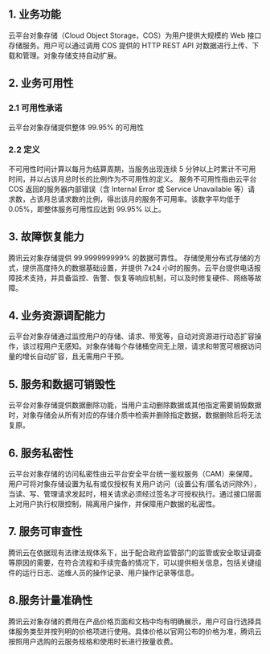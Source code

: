 ## 1. 业务功能
云平台对象存储（Cloud Object Storage，COS）为用户提供大规模的 Web 接口存储服务。用户可以通过调用 COS 提供的 HTTP REST API 对数据进行上传、下载和管理。对象存储支持自动扩展。

## 2. 业务可用性
### 2.1 可用性承诺
云平台对象存储提供整体 99.95% 的可用性

### 2.2 定义
不可用性时间计算以每月为结算周期，当服务出现连续 5 分钟以上时累计不可用时间，并以占该月总时长的比例作为不可用性的定义。
服务不可用性指由云平台 COS 返回的服务器内部错误（含 Internal Error 或 Service Unavailable 等）请求数，占该月总请求数的比例，得出该月的服务不可用率。该数字平均低于 0.05%，即整体服务可用性应达到 99.95% 以上。

## 3. 故障恢复能力
腾讯云对象存储提供 99.999999999% 的数据可靠性。 
存储使用分布式存储的方式，提供高度持久的数据基础设置，并提供 7x24 小时的服务。云平台提供电话报障技术支持，并具备监控、告警、恢复等响应机制，可以及时修复硬件、网络等故障。

## 4. 业务资源调配能力
云平台对象存储通过监控用户的存储、请求、带宽等，自动对资源进行动态扩容操作，该过程用户无感知。对象存储每个存储桶空间无上限，请求和带宽可根据访问量的增长自动扩容，且无需用户干预。

## 5. 服务和数据可销毁性
云平台对象存储提供数据删除功能，当用户主动删除数据或其他指定需要销毁数据时，对象存储会从所有对应的存储介质中检索并删除指定数据，数据删除后将无法复原。

## 6. 服务私密性
云平台对象存储的访问私密性由云平台安全平台统一鉴权服务（CAM）来保障。
用户可将对象存储设置为私有或仅授权有关用户访问（设置公有/匿名访问除外），当读、写、管理请求发起时，相关请求必须经过签名才可授权执行。通过接口层面上对用户执行权限控制，隔离用户操作，并保障用户数据的私密性。

## 7. 服务可审查性
腾讯云在依据现有法律法规体系下，出于配合政府监管部门的监管或安全取证调查等原因的需要，在符合流程和手续完备的情况下，可以提供相关信息，包括关键组件的运行日志、运维人员的操作记录、用户操作记录等信息。

## 8.服务计量准确性
腾讯云对象存储的费用在产品价格页面和文档中均有明确展示，用户可自行选择具体服务类型并按列明的价格项进行使用。具体价格以官网公布的价格为准，腾讯云按照用户选购的云服务规格和使用时长进行按量收费。

